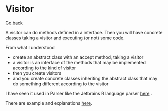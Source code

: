 # Visitor

[Go back](..)

A visitor can do methods defined in a interface.
Then you will have concrete classes taking a visitor
and executing (or not) some code.

From what I understood

* create an abstract class with an accept method, taking a visitor
* a visitor is an interface of the methods that may
  be implemented according to the kind of visitor
* then you create visitors
* and you create concrete classes inheriting the
  abstract class that may do something different
  according to the visitor

I have seen it used in Parser like the Jetbrains
R language parser [here](https://github.com/JetBrains/Rplugin/blob/master/gen/org/jetbrains/r/psi/api/RVisitor.java)
.

There are example and explanations 
[here](https://java-design-patterns.com/patterns/visitor/).